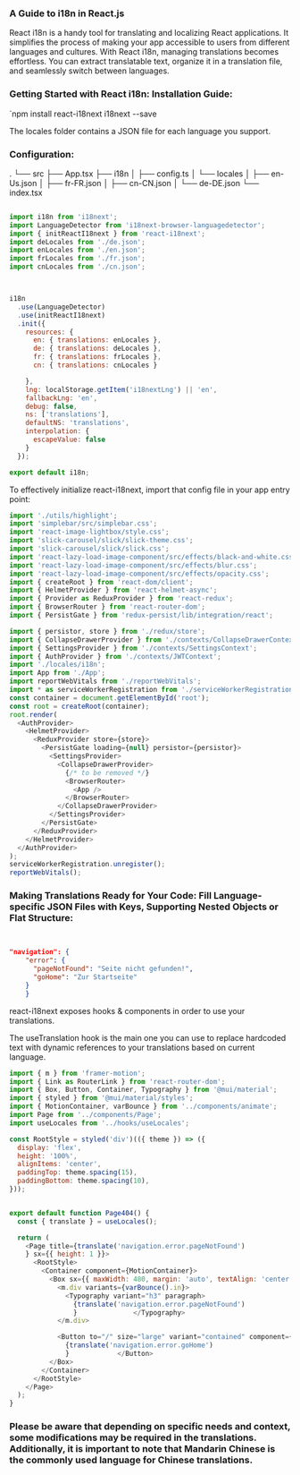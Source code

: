 ### A Guide to i18n in React.js


React i18n is a handy tool for translating and localizing React applications. It simplifies the process of making your app accessible to users from different languages and cultures. With React i18n, managing translations becomes effortless. You can extract translatable text, organize it in a translation file, and seamlessly switch between languages. 

### Getting Started with React i18n: Installation Guide:

`npm install react-i18next i18next --save



The locales folder contains a JSON file for each language you support. 

### Configuration:
.
└── src
    ├── App.tsx
    ├── i18n
    │   ├── config.ts
    │   └── locales
    │       ├── en-Us.json
    │       ├── fr-FR.json
    │       ├── cn-CN.json
    │       └── de-DE.json
    └── index.tsx




```js

import i18n from 'i18next';
import LanguageDetector from 'i18next-browser-languagedetector';
import { initReactI18next } from 'react-i18next';
import deLocales from './de.json';
import enLocales from './en.json';
import frLocales from './fr.json';
import cnLocales from './cn.json';



i18n
  .use(LanguageDetector)
  .use(initReactI18next)
  .init({
    resources: {
      en: { translations: enLocales },
      de: { translations: deLocales },
      fr: { translations: frLocales },
      cn: { translations: cnLocales }

    },
    lng: localStorage.getItem('i18nextLng') || 'en',
    fallbackLng: 'en',
    debug: false,
    ns: ['translations'],
    defaultNS: 'translations',
    interpolation: {
      escapeValue: false
    }
  });

export default i18n;

```




To effectively initialize react-i18next, import that config file in your app entry point:
```js
import './utils/highlight';
import 'simplebar/src/simplebar.css';
import 'react-image-lightbox/style.css';
import 'slick-carousel/slick/slick-theme.css';
import 'slick-carousel/slick/slick.css';
import 'react-lazy-load-image-component/src/effects/black-and-white.css';
import 'react-lazy-load-image-component/src/effects/blur.css';
import 'react-lazy-load-image-component/src/effects/opacity.css';
import { createRoot } from 'react-dom/client';
import { HelmetProvider } from 'react-helmet-async';
import { Provider as ReduxProvider } from 'react-redux';
import { BrowserRouter } from 'react-router-dom';
import { PersistGate } from 'redux-persist/lib/integration/react';

import { persistor, store } from './redux/store';
import { CollapseDrawerProvider } from './contexts/CollapseDrawerContext';
import { SettingsProvider } from './contexts/SettingsContext';
import { AuthProvider } from './contexts/JWTContext';
import './locales/i18n';
import App from './App';
import reportWebVitals from './reportWebVitals';
import * as serviceWorkerRegistration from './serviceWorkerRegistration';
const container = document.getElementById('root');
const root = createRoot(container);
root.render(
  <AuthProvider>
    <HelmetProvider>
      <ReduxProvider store={store}>
        <PersistGate loading={null} persistor={persistor}>
          <SettingsProvider>
            <CollapseDrawerProvider>
              {/* to be removed */}
              <BrowserRouter>
                <App />
              </BrowserRouter>
            </CollapseDrawerProvider>
          </SettingsProvider>
        </PersistGate>
      </ReduxProvider>
    </HelmetProvider>
  </AuthProvider>
);
serviceWorkerRegistration.unregister();
reportWebVitals();

```


### Making Translations Ready for Your Code: Fill Language-specific JSON Files with Keys, Supporting Nested Objects or Flat Structure:


```JSON


"navigation": {
    "error": {
      "pageNotFound": "Seite nicht gefunden!",
      "goHome": "Zur Startseite"
    }
	}
```



react-i18next exposes hooks & components in order to use your translations.

The useTranslation hook is the main one you can use to replace hardcoded text with dynamic references to your translations based on current language.



```js
import { m } from 'framer-motion';
import { Link as RouterLink } from 'react-router-dom';
import { Box, Button, Container, Typography } from '@mui/material';
import { styled } from '@mui/material/styles';
import { MotionContainer, varBounce } from '../components/animate';
import Page from '../components/Page';
import useLocales from '../hooks/useLocales';

const RootStyle = styled('div')(({ theme }) => ({
  display: 'flex',
  height: '100%',
  alignItems: 'center',
  paddingTop: theme.spacing(15),
  paddingBottom: theme.spacing(10),
}));


export default function Page404() {
  const { translate } = useLocales();

  return (
    <Page title={translate('navigation.error.pageNotFound')
    } sx={{ height: 1 }}>
      <RootStyle>
        <Container component={MotionContainer}>
          <Box sx={{ maxWidth: 480, margin: 'auto', textAlign: 'center' }}>
            <m.div variants={varBounce().in}>
              <Typography variant="h3" paragraph>
                {translate('navigation.error.pageNotFound')
                }              </Typography>
            </m.div>

            <Button to="/" size="large" variant="contained" component={RouterLink}>
              {translate('navigation.error.goHome')
              }            </Button>
          </Box>
        </Container>
      </RootStyle>
    </Page>
  );
}
```



### Please be aware that depending on specific needs and context, some modifications may be required in the translations. Additionally, it is important to note that Mandarin Chinese is the commonly used language for Chinese translations.
